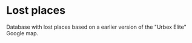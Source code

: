 # Lost places
Database with lost places based on a earlier version of the "Urbex Elite" Google map.



